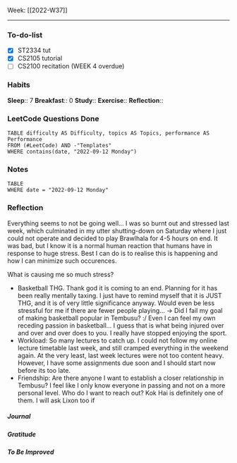 Week: [[2022-W37]]
- - -
### To-do-list
- [x] ST2334 tut
- [x] CS2105 tutorial
- [ ] CS2100 recitation (WEEK 4 overdue)

### Habits
**Sleep**:: 7
**Breakfast**:: 0
**Study**:: 
**Exercise**:: 
**Reflection**:: 

### LeetCode Questions Done
```dataview
TABLE difficulty AS Difficulty, topics AS Topics, performance AS Performance
FROM (#LeetCode) AND -"Templates"
WHERE contains(date, "2022-09-12 Monday") 
```

### Notes
```dataview
TABLE
WHERE date = "2022-09-12 Monday"
```

### Reflection
Everything seems to not be going well... I was so burnt out and stressed last week, which culminated in my utter shutting-down on Saturday where I just could not operate and decided to play Brawlhala for 4-5 hours on end. It was bad, but I know it is a normal human reaction that humans have in response to huge stress. Best I can do is to realise this is happening and how I can minimize such occurences. 

What is causing me so much stress?
- Basketball THG. Thank god it is coming to an end. Planning for it has been really mentally taxing. I just have to remind myself that it is JUST THG, and it is of very little significance anyway. Would even be less stressful for me if there are fewer people playing... → Did I fail my goal of making basketball popular in Tembusu? :/ Even I can feel my own receding passion in basketball... I guess that is what being injured over and over and over does to you. I really have stopped enjoying the sport.
- Workload: So many lectures to catch up. I could not follow my online lecture timetable last week, and still cramped everything in the weekend again. At the very least,  last week lectures were not too content heavy. However, I have some assignments due soon and I should start now before its too late.
- Friendship: Are there anyone I want to establish a closer relationship in Tembusu? I feel like I only know everyone in passing and not on a more personal level. Who do I want to reach out? Kok Hai is definitely one of them. I will ask Lixon too if 

##### Journal
##### Gratitude
##### To Be Improved